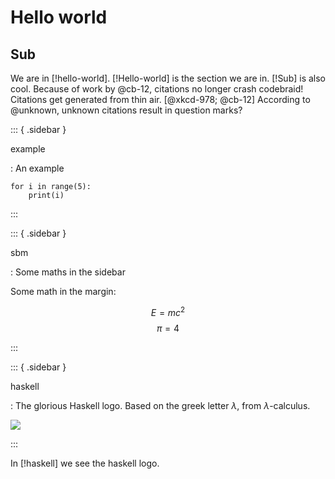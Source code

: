 # Hello world

## Sub

We are in [!hello-world].
[!Hello-world] is the section we are in.
[!Sub] is also cool.
Because of work by @cb-12, citations no longer crash codebraid!
Citations get generated from thin air. [@xkcd-978; @cb-12]
According to @unknown, unknown citations result in question marks?

::: { .sidebar }

example

: An example

```{ .python .cb.nb }
for i in range(5):
    print(i)
```

:::

::: { .sidebar }

sbm

: Some maths in the sidebar

Some math in the margin:

$$E = mc^2$$
$$π = 4$$

:::

::: { .sidebar }

haskell

: The glorious Haskell logo.
  Based on the greek letter $λ$, from $λ$-calculus.

![](https://www.haskell.org/img/haskell-logo.svg)

:::

In [!haskell] we see the haskell logo.

<!-- \lipsum -->
